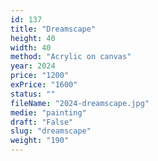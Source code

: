 ```yaml
---
id: 137
title: "Dreamscape"
height: 40
width: 40
method: "Acrylic on canvas"
year: 2024
price: "1200"
exPrice: "1600"
status: ""
fileName: "2024-dreamscape.jpg"
medie: "painting"
draft: "False"
slug: "dreamscape"
weight: "190"
---
```

